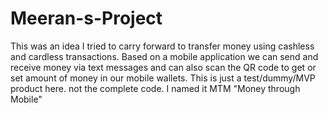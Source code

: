# Meeran-s-Project

This was an idea I tried to carry forward to transfer money using cashless and cardless transactions. Based on a mobile application we can send and receive money via text messages and can also scan the QR code to get or set amount of money in our mobile wallets. This is just a test/dummy/MVP product here. not the complete code.  I named it MTM "Money through Mobile"
